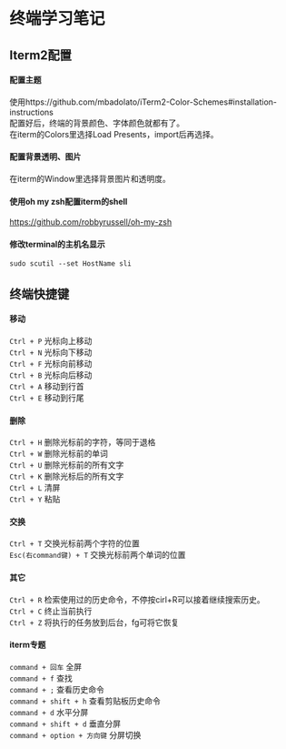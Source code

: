 # 终端学习笔记

## Iterm2配置
#### 配置主题
使用https://github.com/mbadolato/iTerm2-Color-Schemes#installation-instructions    
配置好后，终端的背景颜色、字体颜色就都有了。    
在iterm的Colors里选择Load Presents，import后再选择。  

#### 配置背景透明、图片
在iterm的Window里选择背景图片和透明度。  

#### 使用oh my zsh配置iterm的shell
https://github.com/robbyrussell/oh-my-zsh  

#### 修改terminal的主机名显示
`sudo scutil --set HostName sli`  

## 终端快捷键
#### 移动
`Ctrl + P`  光标向上移动  
`Ctrl + N`  光标向下移动  
`Ctrl + F`  光标向前移动  
`Ctrl + B`  光标向后移动  
`Ctrl + A`  移动到行首  
`Ctrl + E`  移动到行尾  

#### 删除
`Ctrl + H`  删除光标前的字符，等同于退格  
`Ctrl + W`  删除光标前的单词  
`Ctrl + U`  删除光标前的所有文字  
`Ctrl + K`  删除光标后的所有文字  
`Ctrl + L`  清屏  
`Ctrl + Y`  粘贴  

#### 交换
`Ctrl + T`  交换光标前两个字符的位置  
`Esc(右command键) + T`  交换光标前两个单词的位置  

#### 其它
`Ctrl + R`  检索使用过的历史命令，不停按cirl+R可以接着继续搜索历史。    
`Ctrl + C`  终止当前执行  
`Ctrl + Z`  将执行的任务放到后台，fg可将它恢复  

#### iterm专题
`command + 回车`  全屏  
`command + f`  查找  
`command + ;`  查看历史命令  
`command + shift + h`  查看剪贴板历史命令  
`command + d`  水平分屏  
`command + shift + d`  垂直分屏  
`command + option + 方向键`  分屏切换  



